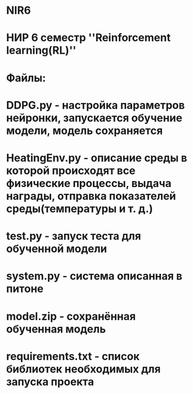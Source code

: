 # NIR6
# НИР 6 семестр ''Reinforcement learning(RL)''
# Файлы:
# DDPG.py - настройка параметров нейронки, запускается обучение модели, модель сохраняется
# HeatingEnv.py - описание среды в которой происходят все физические процессы, выдача награды, отправка показателей среды(температуры и т. д.)
# test.py - запуск теста для обученной модели
# system.py - система описанная в питоне
# model.zip - сохранённая обученная модель
# requirements.txt - список библиотек необходимых для запуска проекта
